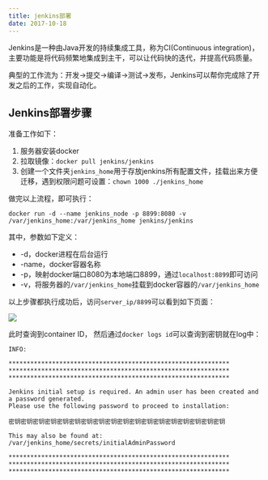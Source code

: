```yaml
---
title: jenkins部署
date: 2017-10-18
---
```

Jenkins是一种由Java开发的持续集成工具，称为CI(Continuous integration)，主要功能是将代码频繁地集成到主干，可以让代码快的迭代，并提高代码质量。

典型的工作流为：开发→提交→编译→测试→发布，Jenkins可以帮你完成除了开发之后的工作，实现自动化。

## Jenkins部署步骤

准备工作如下：

1. 服务器安装docker
2. 拉取镜像：`docker pull jenkins/jenkins`
3. 创建一个文件夹`jenkins_home`用于存放jenkins所有配置文件，挂载出来方便迁移，遇到权限问题可设置：`chown 1000 ./jenkins_home`

做完以上流程，即可执行：

```
docker run -d --name jenkins_node -p 8899:8080 -v /var/jenkins_home:/var/jenkins_home jenkins/jenkins
```

其中，参数如下定义：

- -d，docker进程在后台运行
- -name，docker容器名称
- -p，映射docker端口8080为本地端口8899，通过`localhost:8899`即可访问
- -v，将服务器的`/var/jenkins_home`挂载到docker容器的`/var/jenkins_home`

以上步骤都执行成功后，访问`server_ip/8899`可以看到如下页面：

![](http://7xp5r4.com1.z0.glb.clouddn.com/17-10-18/84127408.jpg)

此时查询到container ID， 然后通过`docker logs id`可以查询到密钥就在log中：

```
INFO:

*************************************************************
*************************************************************
*************************************************************

Jenkins initial setup is required. An admin user has been created and a password generated.
Please use the following password to proceed to installation:

密钥密钥密钥密钥密钥密钥密钥密钥密钥密钥密钥密钥密钥密钥密钥密钥密钥密钥

This may also be found at: /var/jenkins_home/secrets/initialAdminPassword

*************************************************************
*************************************************************
*************************************************************
```
